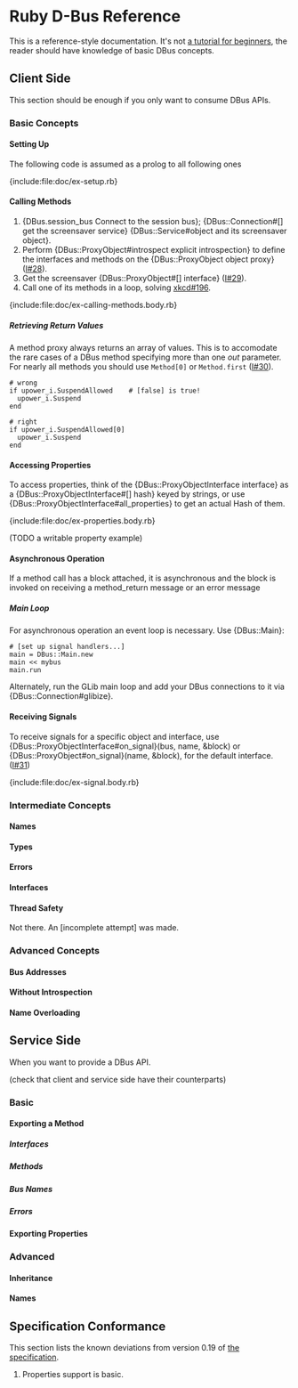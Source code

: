 Ruby D-Bus Reference
====================

This is a reference-style documentation. It's not [a tutorial for
beginners](http://dbus.freedesktop.org/doc/dbus-tutorial.html), the
reader should have knowledge of basic DBus concepts.

Client Side
-----------

This section should be enough if you only want to consume DBus APIs.

### Basic Concepts

#### Setting Up

The following code is assumed as a prolog to all following ones

{include:file:doc/ex-setup.rb}    

#### Calling Methods

1. {DBus.session_bus Connect to the session bus};
   {DBus::Connection#[] get the screensaver service}
   {DBus::Service#object and its screensaver object}.
2. Perform {DBus::ProxyObject#introspect explicit introspection}
   to define the interfaces and methods
   on the {DBus::ProxyObject object proxy}
([I#28](https://github.com/mvidner/ruby-dbus/issues/28)).
3. Get the screensaver {DBus::ProxyObject#[] interface}
([I#29](https://github.com/mvidner/ruby-dbus/issues/29)).
4. Call one of its methods in a loop, solving [xkcd#196](http://xkcd.com/196).

{include:file:doc/ex-calling-methods.body.rb}

##### Retrieving Return Values

A method proxy always returns an array of values. This is to
accomodate the rare cases of a DBus method specifying more than one
*out* parameter. For nearly all methods you should use `Method[0]` or
`Method.first`
([I#30](https://github.com/mvidner/ruby-dbus/issues/30)).

    
    # wrong
    if upower_i.SuspendAllowed    # [false] is true!
      upower_i.Suspend
    end

    # right
    if upower_i.SuspendAllowed[0]
      upower_i.Suspend
    end

#### Accessing Properties

To access properties, think of the {DBus::ProxyObjectInterface interface} as a
{DBus::ProxyObjectInterface#[] hash} keyed by strings,
or use {DBus::ProxyObjectInterface#all_properties} to get
an actual Hash of them.

{include:file:doc/ex-properties.body.rb}

(TODO a writable property example)

#### Asynchronous Operation

If a method call has a block attached, it is asynchronous and the block
is invoked on receiving a method_return message or an error message

##### Main Loop

For asynchronous operation an event loop is necessary. Use {DBus::Main}:

    # [set up signal handlers...]
    main = DBus::Main.new
    main << mybus
    main.run

Alternately, run the GLib main loop and add your DBus connections to it via
{DBus::Connection#glibize}.

#### Receiving Signals

To receive signals for a specific object and interface, use
{DBus::ProxyObjectInterface#on\_signal}(bus, name, &block) or
{DBus::ProxyObject#on_signal}(name, &block), for the default interface.
([I#31](https://github.com/mvidner/ruby-dbus/issues/31))

{include:file:doc/ex-signal.body.rb}

### Intermediate Concepts
#### Names
#### Types
#### Errors
#### Interfaces
#### Thread Safety
Not there. An [incomplete attempt] was made.
### Advanced Concepts
#### Bus Addresses
#### Without Introspection
#### Name Overloading

Service Side
------------

When you want to provide a DBus API.

(check that client and service side have their counterparts)

### Basic
#### Exporting a Method
##### Interfaces
##### Methods
##### Bus Names
##### Errors
#### Exporting Properties
### Advanced
#### Inheritance
#### Names

Specification Conformance
-------------------------

This section lists the known deviations from version 0.19 of
[the specification][spec].

[spec]: http://dbus.freedesktop.org/doc/dbus-specification.html

1. Properties support is basic.
